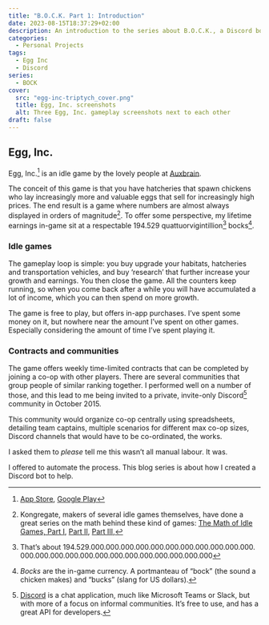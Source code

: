 ```yaml
---
title: "B.O.C.K. Part 1: Introduction"
date: 2023-08-15T18:37:29+02:00
description: An introduction to the series about B.O.C.K., a Discord bot I created to help organize co-op teams in Egg, Inc.
categories:
  - Personal Projects
tags:
  - Egg Inc
  - Discord
series:
  - BOCK
cover:
  src: "egg-inc-triptych_cover.png"
  title: Egg, Inc. screenshots
  alt: Three Egg, Inc. gameplay screenshots next to each other
draft: false
---
```


## Egg, Inc.

Egg, Inc.[^1] is an idle game by the lovely people at [Auxbrain](https://auxbrain.com/).

The conceit of this game is that you have hatcheries that spawn chickens who lay increasingly more and valuable eggs
that sell for increasingly high prices. The end result is a game where numbers are almost always displayed in orders of
magnitude[^2]. To offer some perspective, my lifetime earnings in-game sit at a respectable 194.529
quattuorvigintillion[^3] bocks[^4].

### Idle games

The gameplay loop is simple: you buy upgrade your habitats, hatcheries and transportation vehicles, and buy ‘research’
that further increase your growth and earnings. You then close the game. All the counters keep running, so when you come
back after a while you will have accumulated a lot of income, which you can then spend on more growth.

The game is free to play, but offers in-app purchases. I’ve spent some money on it, but nowhere near the amount I’ve
spent on other games. Especially considering the amount of time I’ve spent playing it.

### Contracts and communities

The game offers weekly time-limited contracts that can be completed by joining a co-op with other players. There are
several communities that group people of similar ranking together. I performed well on a number of those, and this lead
to me being invited to a private, invite-only Discord[^5] community in October 2015.

This community would organize co-op centrally using spreadsheets, detailing team captains, multiple scenarios for
different max co-op sizes, Discord channels that would have to be co-ordinated, the works.

I asked them to _please_ tell me this wasn’t all manual labour. It was.

I offered to automate the process. This blog series is about how I created a Discord bot to help.

[^1]: [App Store](https://apps.apple.com/us/app/egg-inc/id993492744),
[Google Play](https://play.google.com/store/apps/details?id=com.auxbrain.egginc)
[^2]: Kongregate, makers of several idle games themselves, have done a great series on the math behind these kind of
games: [The Math of Idle Games, Part I](https://blog.kongregate.com/the-math-of-idle-games-part-i/),
[Part II](https://blog.kongregate.com/the-math-of-idle-games-part-ii/),
[Part III](https://blog.kongregate.com/the-math-of-idle-games-part-iii/),
[^3]: That’s about
194.​529.​000.​000.​000.​000.​000.​000.​000.​000.​000.​000.​000.​000.​000.
​000.​000.​000.​000.​000.​000.​000.​000.​000.​000.​000
[^4]: _Bocks_ are the in-game currency. A portmanteau of “bock” (the sound a chicken makes) and “bucks” (slang for
US dollars).
[^5]: [Discord](https://discord.com) is a chat application, much like Microsoft Teams or Slack, but with more of a focus
on informal communities. It’s free to use, and has a great API for developers.
